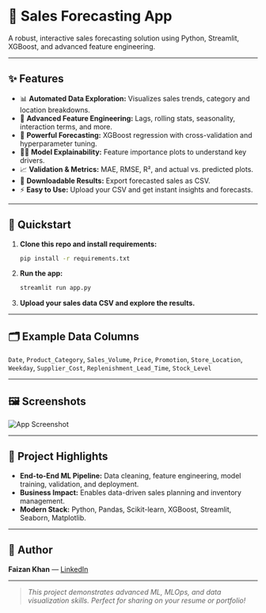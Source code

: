 # 🚀 Sales Forecasting App

A robust, interactive sales forecasting solution using Python, Streamlit, XGBoost, and advanced feature engineering.

---

## ✨ Features

- 📊 **Automated Data Exploration:** Visualizes sales trends, category and location breakdowns.
- 🧠 **Advanced Feature Engineering:** Lags, rolling stats, seasonality, interaction terms, and more.
- 🔮 **Powerful Forecasting:** XGBoost regression with cross-validation and hyperparameter tuning.
- 🕵️‍♂️ **Model Explainability:** Feature importance plots to understand key drivers.
- 📈 **Validation & Metrics:** MAE, RMSE, R², and actual vs. predicted plots.
- 💾 **Downloadable Results:** Export forecasted sales as CSV.
- ⚡ **Easy to Use:** Upload your CSV and get instant insights and forecasts.

---

## 🚦 Quickstart

1. **Clone this repo and install requirements:**
   ```sh
   pip install -r requirements.txt
   ```
2. **Run the app:**
   ```sh
   streamlit run app.py
   ```
3. **Upload your sales data CSV and explore the results.**

---

## 🗂️ Example Data Columns

`Date`, `Product_Category`, `Sales_Volume`, `Price`, `Promotion`, `Store_Location`, `Weekday`, `Supplier_Cost`, `Replenishment_Lead_Time`, `Stock_Level`

---

## 🖼️ Screenshots

![App Screenshot](screenshots/app.png)

---

## 🌟 Project Highlights

- **End-to-End ML Pipeline:** Data cleaning, feature engineering, model training, validation, and deployment.
- **Business Impact:** Enables data-driven sales planning and inventory management.
- **Modern Stack:** Python, Pandas, Scikit-learn, XGBoost, Streamlit, Seaborn, Matplotlib.

---

## 👤 Author

**Faizan Khan** — [LinkedIn](https://www.linkedin.com/in/faizan-khan234)

---

> _This project demonstrates advanced ML, MLOps, and data visualization skills. Perfect for sharing on your resume or portfolio!_
